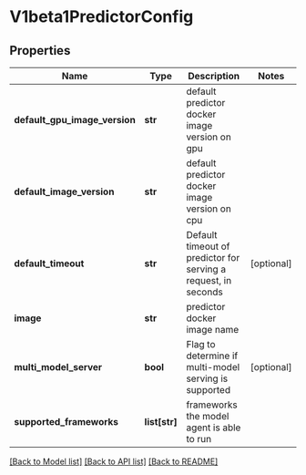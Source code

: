 # V1beta1PredictorConfig

## Properties
Name | Type | Description | Notes
------------ | ------------- | ------------- | -------------
**default_gpu_image_version** | **str** | default predictor docker image version on gpu | 
**default_image_version** | **str** | default predictor docker image version on cpu | 
**default_timeout** | **str** | Default timeout of predictor for serving a request, in seconds | [optional] 
**image** | **str** | predictor docker image name | 
**multi_model_server** | **bool** | Flag to determine if multi-model serving is supported | [optional] 
**supported_frameworks** | **list[str]** | frameworks the model agent is able to run | 

[[Back to Model list]](../README.md#documentation-for-models) [[Back to API list]](../README.md#documentation-for-api-endpoints) [[Back to README]](../README.md)


